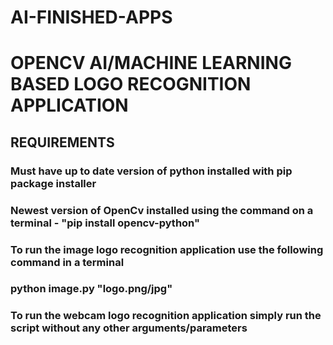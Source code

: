 # AI-FINISHED-APPS

# OPENCV AI/MACHINE LEARNING BASED LOGO RECOGNITION APPLICATION

## REQUIREMENTS

### Must have up to date version of python installed with pip package installer
### Newest version of OpenCv installed using the command on a terminal - "pip install opencv-python"
###
### To run the image logo recognition application use the following command in a terminal
### python image.py "logo.png/jpg"

### To run the webcam logo recognition application simply run the script without any other arguments/parameters
